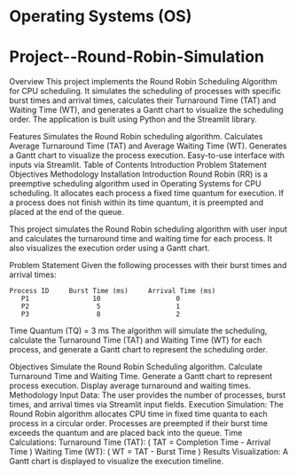 # Operating Systems (OS)

# Project--Round-Robin-Simulation

Overview
This project implements the Round Robin Scheduling Algorithm for CPU scheduling. It simulates the scheduling of processes with specific burst times and arrival times, calculates their Turnaround Time (TAT) and Waiting Time (WT), and generates a Gantt chart to visualize the scheduling order. The application is built using Python and the Streamlit library.

Features
Simulates the Round Robin scheduling algorithm.
Calculates Average Turnaround Time (TAT) and Average Waiting Time (WT).
Generates a Gantt chart to visualize the process execution.
Easy-to-use interface with inputs via Streamlit.
Table of Contents
Introduction
Problem Statement
Objectives
Methodology
Installation
Introduction
Round Robin (RR) is a preemptive scheduling algorithm used in Operating Systems for CPU scheduling. It allocates each process a fixed time quantum for execution. If a process does not finish within its time quantum, it is preempted and placed at the end of the queue.

This project simulates the Round Robin scheduling algorithm with user input and calculates the turnaround time and waiting time for each process. It also visualizes the execution order using a Gantt chart.

Problem Statement
Given the following processes with their burst times and arrival times:

    Process ID	   Burst Time (ms)	   Arrival Time (ms)
       P1	             10	                  0
       P2	              5	                  1
       P3	              8	                  2
       

Time Quantum (TQ) = 3 ms
The algorithm will simulate the scheduling, calculate the Turnaround Time (TAT) and Waiting Time (WT) for each process, and generate a Gantt chart to represent the scheduling order.

Objectives
Simulate the Round Robin Scheduling algorithm.
Calculate Turnaround Time and Waiting Time.
Generate a Gantt chart to represent process execution.
Display average turnaround and waiting times.
Methodology
Input Data: The user provides the number of processes, burst times, and arrival times via Streamlit input fields.
Execution Simulation:
The Round Robin algorithm allocates CPU time in fixed time quanta to each process in a circular order.
Processes are preempted if their burst time exceeds the quantum and are placed back into the queue.
Time Calculations:
Turnaround Time (TAT): ( TAT = Completion Time - Arrival Time )
Waiting Time (WT): ( WT = TAT - Burst Time )
Results Visualization: A Gantt chart is displayed to visualize the execution timeline.
